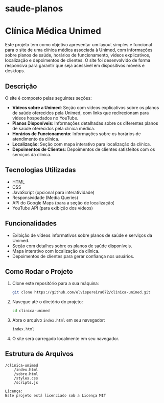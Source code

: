 # saude-planos

# Clínica Médica Unimed

Este projeto tem como objetivo apresentar um layout simples e funcional para o site de uma clínica médica associada à Unimed, com informações sobre planos de saúde, horários de funcionamento, vídeos explicativos, localização e depoimentos de clientes. O site foi desenvolvido de forma responsiva para garantir que seja acessível em dispositivos móveis e desktops.

## Descrição

O site é composto pelas seguintes seções:

- **Vídeos sobre a Unimed**: Seção com vídeos explicativos sobre os planos de saúde oferecidos pela Unimed, com links que redirecionam para vídeos hospedados no YouTube.
- **Planos Disponíveis**: Informações detalhadas sobre os diferentes planos de saúde oferecidos pela clínica médica.
- **Horários de Funcionamento**: Informações sobre os horários de atendimento da clínica.
- **Localização**: Seção com mapa interativo para localização da clínica.
- **Depoimentos de Clientes**: Depoimentos de clientes satisfeitos com os serviços da clínica.

## Tecnologias Utilizadas

- HTML
- CSS
- JavaScript (opcional para interatividade)
- Responsividade (Media Queries)
- API do Google Maps (para a seção de localização)
- YouTube API (para exibição dos vídeos)

## Funcionalidades

- Exibição de vídeos informativos sobre planos de saúde e serviços da Unimed.
- Seção com detalhes sobre os planos de saúde disponíveis.
- Mapa interativo com localização da clínica.
- Depoimentos de clientes para gerar confiança nos usuários.

## Como Rodar o Projeto

1. Clone este repositório para a sua máquina:
    ```bash
    git clone https://github.com/elvispereira072/clinica-unimed.git
    ```

2. Navegue até o diretório do projeto:
    ```bash
    cd clinica-unimed
    ```

3. Abra o arquivo `index.html` em seu navegador:
    ```bash
    index.html
    ```

4. O site será carregado localmente em seu navegador.

## Estrutura de Arquivos

```plaintext
/clinica-unimed
    /index.html
    /sobre.html
    /styles.css
    /scripts.js

Licença:
Este projeto está licenciado sob a Licença MIT
